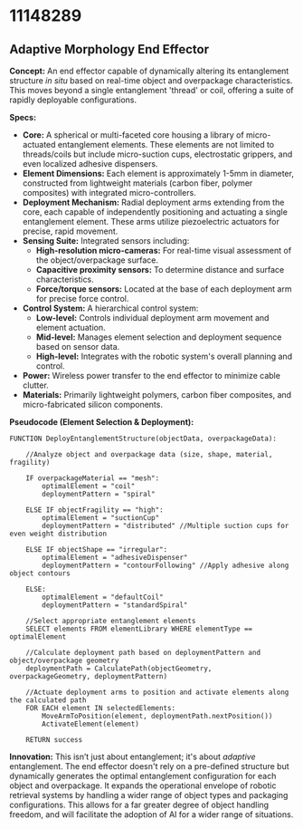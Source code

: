 # 11148289

## Adaptive Morphology End Effector

**Concept:** An end effector capable of dynamically altering its entanglement structure *in situ* based on real-time object and overpackage characteristics. This moves beyond a single entanglement 'thread' or coil, offering a suite of rapidly deployable configurations.

**Specs:**

*   **Core:** A spherical or multi-faceted core housing a library of micro-actuated entanglement elements. These elements are not limited to threads/coils but include micro-suction cups, electrostatic grippers, and even localized adhesive dispensers.
*   **Element Dimensions:** Each element is approximately 1-5mm in diameter, constructed from lightweight materials (carbon fiber, polymer composites) with integrated micro-controllers.
*   **Deployment Mechanism:** Radial deployment arms extending from the core, each capable of independently positioning and actuating a single entanglement element. These arms utilize piezoelectric actuators for precise, rapid movement.
*   **Sensing Suite:** Integrated sensors including:
    *   **High-resolution micro-cameras:** For real-time visual assessment of the object/overpackage surface.
    *   **Capacitive proximity sensors:** To determine distance and surface characteristics.
    *   **Force/torque sensors:** Located at the base of each deployment arm for precise force control.
*   **Control System:** A hierarchical control system:
    *   **Low-level:** Controls individual deployment arm movement and element actuation.
    *   **Mid-level:**  Manages element selection and deployment sequence based on sensor data.
    *   **High-level:** Integrates with the robotic system's overall planning and control.
*   **Power:** Wireless power transfer to the end effector to minimize cable clutter.
*   **Materials:** Primarily lightweight polymers, carbon fiber composites, and micro-fabricated silicon components.

**Pseudocode (Element Selection & Deployment):**

```
FUNCTION DeployEntanglementStructure(objectData, overpackageData):

    //Analyze object and overpackage data (size, shape, material, fragility)

    IF overpackageMaterial == "mesh":
        optimalElement = "coil"
        deploymentPattern = "spiral"

    ELSE IF objectFragility == "high":
        optimalElement = "suctionCup"
        deploymentPattern = "distributed" //Multiple suction cups for even weight distribution

    ELSE IF objectShape == "irregular":
        optimalElement = "adhesiveDispenser"
        deploymentPattern = "contourFollowing" //Apply adhesive along object contours

    ELSE:
        optimalElement = "defaultCoil"
        deploymentPattern = "standardSpiral"

    //Select appropriate entanglement elements
    SELECT elements FROM elementLibrary WHERE elementType == optimalElement

    //Calculate deployment path based on deploymentPattern and object/overpackage geometry
    deploymentPath = CalculatePath(objectGeometry, overpackageGeometry, deploymentPattern)

    //Actuate deployment arms to position and activate elements along the calculated path
    FOR EACH element IN selectedElements:
        MoveArmToPosition(element, deploymentPath.nextPosition())
        ActivateElement(element)

    RETURN success
```

**Innovation:** This isn’t just about entanglement; it's about *adaptive* entanglement. The end effector doesn't rely on a pre-defined structure but dynamically generates the optimal entanglement configuration for each object and overpackage. It expands the operational envelope of robotic retrieval systems by handling a wider range of object types and packaging configurations. This allows for a far greater degree of object handling freedom, and will facilitate the adoption of AI for a wider range of situations.